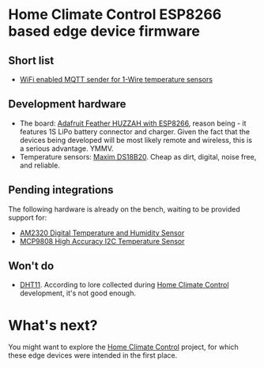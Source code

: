 # Home Climate Control ESP8266 based edge device firmware

## Short list
* [WiFi enabled MQTT sender for 1-Wire temperature sensors](https://github.com/home-climate-control/hcc-ESP8266/tree/master/ES8266-mqtt-wifi-onewire)

## Development hardware

* The board: [Adafruit Feather HUZZAH with ESP8266](https://www.adafruit.com/product/3213), reason being - it features 1S LiPo battery connector and charger. Given the fact that the devices being developed will be most likely remote and wireless, this is a serious advantage. YMMV.
* Temperature sensors: [Maxim DS18B20](https://datasheets.maximintegrated.com/en/ds/DS18B20.pdf). Cheap as dirt, digital, noise free, and reliable.

## Pending integrations

The following hardware is already on the bench, waiting to be provided support for:

* [AM2320 Digital Temperature and Humidity Sensor](https://www.adafruit.com/product/3721)
* [MCP9808 High Accuracy I2C Temperature Sensor](https://www.adafruit.com/product/1782)

## Won't do

* [DHT11](https://www.mouser.com/datasheet/2/758/DHT11-Technical-Data-Sheet-Translated-Version-1143054.pdf). According to lore collected during [Home Climate Control](https://github.com/home-climate-control/dz/wiki) development, it's not good enough.

# What's next?

You might want to explore the [Home Climate Control](https://github.com/home-climate-control/dz) project, for which these edge devices were intended in the first place.
